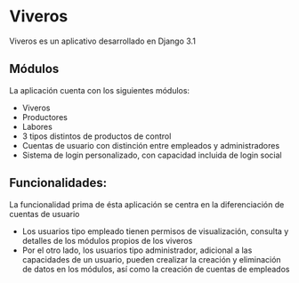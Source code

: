 # Viveros

Viveros es un aplicativo desarrollado en Django 3.1

## Módulos

La aplicación cuenta con los siguientes módulos:
<ul>
<li>Viveros</li>
<li>Productores</li>
<li>Labores</li>
<li>3 tipos distintos de productos de control</li>
<li>Cuentas de usuario con distinción entre empleados y administradores</li>
<li>Sistema de login personalizado, con capacidad incluida de login social</li>
</ul>


## Funcionalidades:

La funcionalidad prima de ésta aplicación se centra en la diferenciación de cuentas de usuario
<ul>
<li>Los usuarios tipo empleado tienen permisos de visualización, consulta y detalles de los módulos propios de los viveros</li>
<li>Por el otro lado, los usuarios tipo administrador, adicional a las capacidades de un usuario, pueden crealizar la creación y eliminación de datos en los módulos, así como la creación de cuentas de empleados</li>
</ul>

